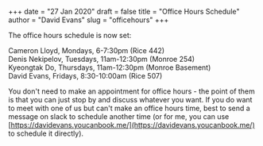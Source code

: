 +++
date = "27 Jan 2020"
draft = false
title = "Office Hours Schedule"
author = "David Evans"
slug = "officehours"
+++

The office hours schedule is now set:

Cameron Lloyd, Mondays, 6-7:30pm (Rice 442)  
Denis Nekipelov, Tuesdays, 11am-12:30pm (Monroe 254)  
Kyeongtak Do, Thursdays, 11am-12:30pm (Monroe Basement)  
David Evans, Fridays, 8:30-10:00am (Rice 507)

You don't need to make an appointment for office hours - the point of
them is that you can just stop by and discuss whatever you want. If
you do want to meet with one of us but can't make an office hours
time, best to send a message on slack to schedule another time (or for
me, you can use
[https://davidevans.youcanbook.me/](https://davidevans.youcanbook.me/)
to schedule it directly).


 
